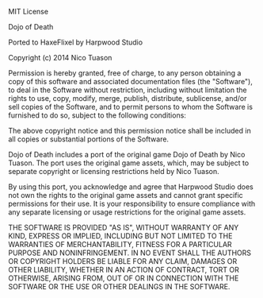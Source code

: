MIT License

Dojo of Death 

Ported to HaxeFlixel by Harpwood Studio

Copyright (c) 2014 Nico Tuason

Permission is hereby granted, free of charge, to any person obtaining a copy of this software and associated documentation files (the "Software"), to deal in the Software without restriction, including without limitation the rights to use, copy, modify, merge, publish, distribute, sublicense, and/or sell copies of the Software, and to permit persons to whom the Software is furnished to do so, subject to the following conditions:

The above copyright notice and this permission notice shall be included in all copies or substantial portions of the Software.

Dojo of Death includes a port of the original game Dojo of Death by Nico Tuason. The port uses the original game assets, which, may be subject to separate copyright or licensing restrictions held by Nico Tuason.

By using this port, you acknowledge and agree that Harpwood Studio does not own the rights to the original game assets and cannot grant specific permissions for their use. It is your responsibility to ensure compliance with any separate licensing or usage restrictions for the original game assets.

THE SOFTWARE IS PROVIDED "AS IS", WITHOUT WARRANTY OF ANY KIND, EXPRESS OR
IMPLIED, INCLUDING BUT NOT LIMITED TO THE WARRANTIES OF MERCHANTABILITY,
FITNESS FOR A PARTICULAR PURPOSE AND NONINFRINGEMENT. IN NO EVENT SHALL THE
AUTHORS OR COPYRIGHT HOLDERS BE LIABLE FOR ANY CLAIM, DAMAGES OR OTHER
LIABILITY, WHETHER IN AN ACTION OF CONTRACT, TORT OR OTHERWISE, ARISING FROM,
OUT OF OR IN CONNECTION WITH THE SOFTWARE OR THE USE OR OTHER DEALINGS IN THE
SOFTWARE.